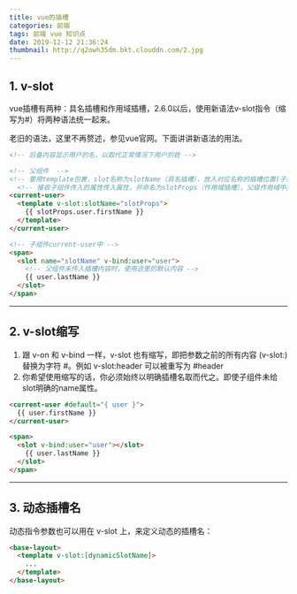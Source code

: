 ```yaml
---
title: vue的插槽
categories: 前端
tags: 前端 vue 知识点
date: 2019-12-12 21:36:24
thumbnail: http://q2owh35dm.bkt.clouddn.com/2.jpg
---
```



## 1. v-slot
vue插槽有两种：具名插槽和作用域插槽，2.6.0以后，使用新语法v-slot指令（缩写为#）将两种语法统一起来。

老旧的语法，这里不再赘述，参见vue官网。下面讲讲新语法的用法。

<!-- more --> 

```html
<!-- 后备内容显示用户的名，以取代正常情况下用户的姓 -->

<!-- 父组件  -->
<!-- 要用template包裹，slot名称为slotName（具名插槽），放入对应名称的插槽位置(子组件未给name属性，父组件写default）； -->
  <!-- 接收子组件传入的属性传入属性，并命名为slotProps（作用域插槽），父级作用域中就可以使用子组件中传入的属性。（这里父级接收时可以使用解构语法） -->
<current-user>
  <template v-slot:slotName="slotProps">
    {{ slotProps.user.firstName }}
  </template>
</current-user>
```

```html
<!-- 子组件current-user中 -->
<span>
  <slot name="slotName" v-bind:user="user">
    <!-- 父组件未传入插槽内容时，使用这里的默认内容 -->
    {{ user.lastName }}
  </slot>
</span>
```

***

## 2. v-slot缩写
1. 跟 v-on 和 v-bind 一样，v-slot 也有缩写，即把参数之前的所有内容 (v-slot:) 替换为字符 #。例如 v-slot:header 可以被重写为 #header
2. 你希望使用缩写的话，你必须始终以明确插槽名取而代之。即使子组件未给slot明确的name属性。
```html
<current-user #default="{ user }">
  {{ user.firstName }}
</current-user>
```

```html
<span>
  <slot v-bind:user="user"></slot>
    {{ user.lastName }}
  </slot>
</span>
```

***

## 3. 动态插槽名
动态指令参数也可以用在 v-slot 上，来定义动态的插槽名：
```html
<base-layout>
  <template v-slot:[dynamicSlotName]>
    ...
  </template>
</base-layout>
```
